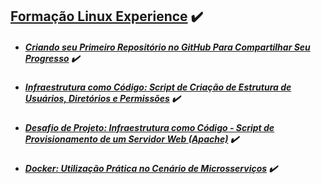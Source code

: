 ## [Formação Linux Experience](https://web.dio.me/track/linux-experience) :heavy_check_mark:

- ##### [Criando seu Primeiro Repositório no GitHub Para Compartilhar Seu Progresso](https://web.dio.me/project/criando-seu-primeiro-repositorio-no-github-para-compartilhar-seu-progresso/learning/a6e285fa-b9a0-4bc2-8353-7b729dabcf0c) :heavy_check_mark:

- ##### [Infraestrutura como Código: Script de Criação de Estrutura de Usuários, Diretórios e Permissões](https://web.dio.me/project/infraestrutura-como-codigo-script-de-criacao-de-estrutura-de-usuarios-diretorios-e-permissoes/learning/c83c768d-0350-4503-84dc-de52f1e9bd8d) :heavy_check_mark:

- ##### [Desafio de Projeto: Infraestrutura como Código - Script de Provisionamento de um Servidor Web (Apache)](https://web.dio.me/project/infraestrutura-como-codigo-script-de-provisionamento-de-um-servidor-web-apache/learning/29d22f7e-e72c-4a50-8b25-a9af4a3a8471) :heavy_check_mark:

- ##### [Docker: Utilização Prática no Cenário de Microsserviços](https://web.dio.me/project/docker-utilizacao-pratica-no-cenario-de-microsservicos/learning/d151f94a-d53c-4ad3-b35a-333307faaf24) :heavy_check_mark:
